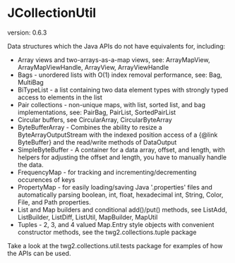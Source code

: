 JCollectionUtil
==============
version: 0.6.3

Data structures which the Java APIs do not have equivalents for, including:
* Array views and two-arrays-as-a-map views, see: ArrayMapView, ArrayMapViewHandle, ArrayView, ArrayViewHandle
* Bags - unordered lists with O(1) index removal performance, see: Bag, MultiBag
* BiTypeList - a list containing two data element types with strongly typed access to elements in the list
* Pair collections - non-unique maps, with list, sorted list, and bag implementations, see: PairBag, PairList, SortedPairList
* Circular buffers, see CircularArray, CircularByteArray
* ByteBufferArray - Combines the ability to resize a ByteArrayOutputStream with the indexed position access of a {@link ByteBuffer} and the read/write methods of DataOutput
* SimpleByteBuffer - A container for a data array, offset, and length, with helpers for adjusting the offset and length, you have to manually handle the data.
* FrequencyMap - for tracking and incrementing/decrementing occurences of keys
* PropertyMap - for easily loading/saving Java '.properties' files and automatically parsing boolean, int, float, hexadecimal int, String, Color, File, and Path properties.
* List and Map builders and conditional add()/put() methods, see ListAdd, ListBuilder, ListDiff, ListUtil, MapBuilder, MapUtil
* Tuples - 2, 3, and 4 valued Map.Entry style objects with convenient constructor methods, see the twg2.collections.tuple package

Take a look at the twg2.collections.util.tests package for examples of how the APIs can be used.
